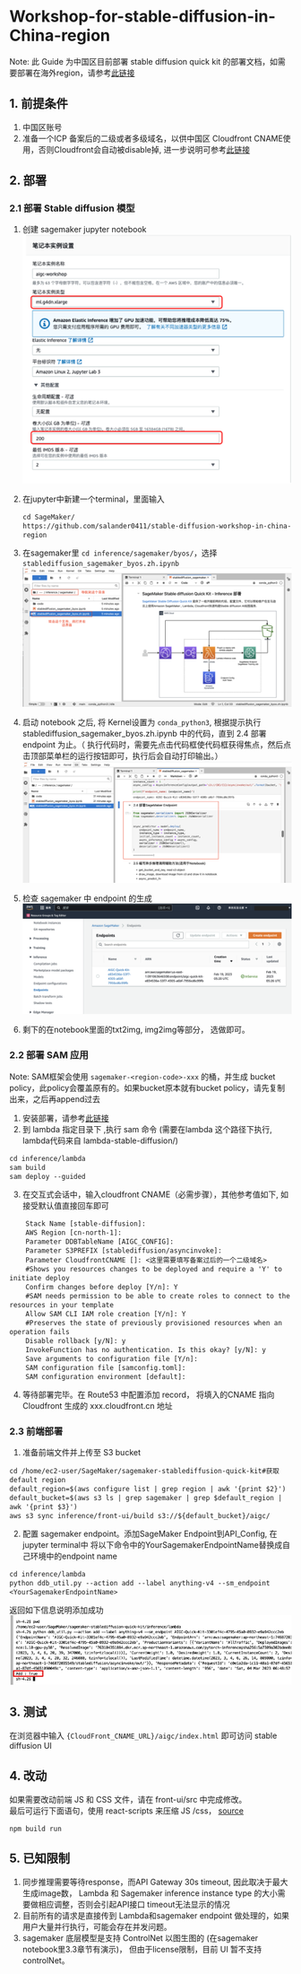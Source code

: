 # Workshop-for-stable-diffusion-in-China-region

Note: 此 Guide 为中国区目前部署 stable diffusion quick kit 的部署文档，如需要部署在海外region，请参考[此链接](https://catalog.us-east-1.prod.workshops.aws/workshops/1ac668b1-dbd3-4b45-bf0a-5bc36138fcf1/zh-CN)


## 1. 前提条件
1. 中国区账号
2. 准备一个ICP 备案后的二级或者多级域名，以供中国区 Cloudfront CNAME使用，否则Cloudfront会自动被disable掉, 进一步说明可参考[此链接](https://docs.amazonaws.cn/aws/latest/userguide/cloudfront.html#feature-diff)

## 2. 部署

### 2.1 部署 Stable diffusion 模型
1. 创建 sagemaker jupyter notebook    
   ![](inference/images/prerequistes-sagemaker-notebook.png)

2. 在jupyter中新建一个terminal，里面输入    
   ````
   cd SageMaker/
   https://github.com/salander0411/stable-diffusion-workshop-in-china-region 
   ````
3. 在sagemaker里 ``cd inference/sagemaker/byos/``，选择 `stablediffusion_sagemaker_byos.zh.ipynb`   
   ![](inference/images/sagemaker-tab.png)

4. 启动 notebook 之后, 将 Kernel设置为 ``conda_python3``, 根据提示执行 stablediffusion_sagemaker_byos.zh.ipynb 中的代码，直到 2.4 部署 endpoint 为止。（ 执行代码时，需要先点击代码框使代码框获得焦点，然后点击顶部菜单栏的运行按钮即可，执行后会自动打印输出。）   
   ![](inference/images/2.4-deploy-endpoint.png)
5. 检查 sagemaker 中 endpoint 的生成    
   ![](inference/images/sagemaker-endpoint.png)
6. 剩下的在notebook里面的txt2img, img2img等部分， 选做即可。

### 2.2 部署 SAM 应用

Note: SAM框架会使用 ``sagemaker-<region-code>-xxx`` 的桶，并生成 bucket policy，此policy会覆盖原有的。如果bucket原本就有bucket policy，请先复制出来，之后再append过去

1. 安装部署，请参考[此链接](https://docs.aws.amazon.com/serverless-application-model/latest/developerguide/serverless-getting-started.html)
2. 到 lambda 指定目录下 ,执行 sam 命令   (需要在lambda 这个路径下执行, lambda代码来自 lambda-stable-diffusion/)   
  ````
  cd inference/lambda
  sam build
  sam deploy --guided
  ````
3. 在交互式会话中，输入cloudfront CNAME（必需步骤），其他参考值如下, 如接受默认值直接回车即可
```
	Stack Name [stable-diffusion]: 
	AWS Region [cn-north-1]: 
	Parameter DDBTableName [AIGC_CONFIG]: 
	Parameter S3PREFIX [stablediffusion/asyncinvoke]: 
	Parameter CloudfrontCNAME []: <这里需要填写备案过后的一个二级域名> 
	#Shows you resources changes to be deployed and require a 'Y' to initiate deploy
	Confirm changes before deploy [Y/n]: Y
	#SAM needs permission to be able to create roles to connect to the resources in your template
	Allow SAM CLI IAM role creation [Y/n]: Y
	#Preserves the state of previously provisioned resources when an operation fails
	Disable rollback [y/N]: y
	InvokeFunction has no authentication. Is this okay? [y/N]: y
	Save arguments to configuration file [Y/n]: 
	SAM configuration file [samconfig.toml]: 
	SAM configuration environment [default]: 

```

4. 等待部署完毕。在 Route53 中配置添加 record， 将填入的CNAME 指向 Cloudfront 生成的 xxx.cloudfront.cn 地址

### 2.3 前端部署
1. 准备前端文件并上传至 S3 bucket     
  ````
  cd /home/ec2-user/SageMaker/sagemaker-stablediffusion-quick-kit#获取default region
  default_region=$(aws configure list | grep region | awk '{print $2}')
  default_bucket=$(aws s3 ls | grep sagemaker | grep $default_region | awk '{print $3}')
  aws s3 sync inference/front-ui/build s3://${default_bucket}/aigc/
  ````
2. 配置 sagemaker endpoint。添加SageMaker Endpoint到API_Config, 在jupyter terminal中 将以下命令中的YourSagemakerEndpointName替换成自己环境中的endpoint name     
  ````
  cd inference/lambda
  python ddb_util.py --action add --label anything-v4 --sm_endpoint <YourSagemakerEndpointName>
  ````
   返回如下信息说明添加成功     
   ![](inference/images/ddb-success.jpeg)

## 3. 测试
在浏览器中输入 ``{CloudFront_CNAME_URL}/aigc/index.html`` 即可访问 stable diffusion UI

## 4. 改动
如果需要改动前端 JS 和 CSS 文件，请在 front-ui/src 中完成修改。   
最后可运行下面语句，使用 react-scripts  来压缩 JS /css， [source](https://www.npmjs.com/package/compress-create-react-app )
```
npm build run 
```

## 5. 已知限制
1. 同步推理需要等待response，而API Gateway 30s timeout,  因此取决于最大生成image数， Lambda 和 Sagemaker inference instance type 的大小需要做相应调整，否则会引起API接口 timeout无法显示的情况
2. 目前所有的请求是直接传到 Lambda和sagemaker endpoint 做处理的，如果用户大量并行执行，可能会存在并发问题。
3. sagemaker 底层模型是支持 ControlNet 以图生图的 (在sagemaker notebook里3.3章节有演示)， 但由于license限制，目前 UI 暂不支持 controlNet。

